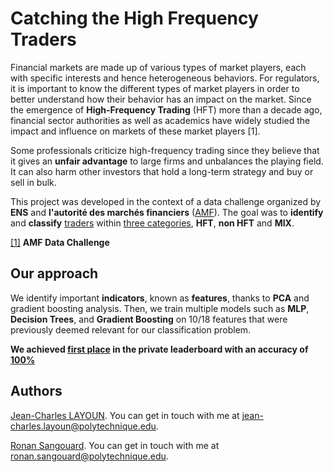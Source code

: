 # Catching the High Frequency Traders

﻿Financial markets are made up of various types of market players, each with specific interests and hence heterogeneous behaviors. For regulators, it is important to know the different types of market players in order to better understand how their behavior has an impact on the market. Since the emergence of **High-Frequency Trading** (HFT) more than a decade ago, financial sector authorities as well as academics have widely studied the impact and influence on markets of these market players [1].

Some professionals criticize high-frequency trading since they believe that it gives an **unfair advantage** to large firms and unbalances the playing field. It can also harm other investors that hold a long-term strategy and buy or sell in bulk.

This project was developed in the context of a data challenge organized by **ENS** and **l'autorité des marchés financiers** ([AMF](https://www.amf-france.org/)). The goal was to **identify** and **classify** <u>traders</u> within <u>three categories</u>, **HFT**, **non HFT** and **MIX**.

[[1]](https://challengedata.ens.fr/participants/challenges/50/) **AMF Data Challenge**

## Our approach

We identify important **indicators**, known as **features**, thanks to **PCA** and gradient boosting analysis. Then, we train multiple models such as **MLP**, **Decision Trees**, and **Gradient Boosting** on 10/18 features that were previously deemed relevant for our classification problem.

**We achieved <u>first place</u> in the private leaderboard with an accuracy of <u>100%</u>**

## Authors

[Jean-Charles LAYOUN](https://www.linkedin.com/in/jclayoun). You can get in touch with me at [jean-charles.layoun@polytechnique.edu](mailto:jean-charles.layoun@polytechnique.edu).

[Ronan Sangouard](https://www.linkedin.com/in/ronan-sangouard-516766193). You can get in touch with me at [ronan.sangouard@polytechnique.edu](mailto:ronan.sangouard@polytechnique.edu).
